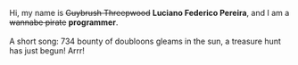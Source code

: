 Hi, my name is ~~Guybrush Threepwood~~ **Luciano Federico Pereira**, and I am a ~~wannabe pirate~~ **programmer**.<br><br>A short song: 734 bounty of doubloons gleams in the sun, a treasure hunt has just begun! Arrr!
